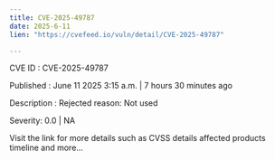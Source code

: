 ```yaml
---
title: CVE-2025-49787
date: 2025-6-11
lien: "https://cvefeed.io/vuln/detail/CVE-2025-49787"

---
```


CVE ID : CVE-2025-49787

Published :  June 11
2025
3:15 a.m. | 7 hours
30 minutes ago

Description : Rejected reason: Not used

Severity: 0.0 | NA

Visit the link for more details
such as CVSS details
affected products
timeline
and more...
